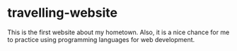 # travelling-website
This is the first website about my hometown. Also, it is a nice chance for me to practice using programming languages for web development.